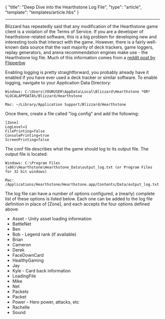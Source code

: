 
{
	"title": "Deep Dive into the Hearthstone Log File",
	"type": "article",
	"template": "templates/article.hbs"
}

---

Blizzard has repeatedly said that any modification of the Hearthstone game client is a violation of the Terms of Service.  If you are a developer of hearthstone-related software, this is a big problem for developing new and interesting tools that interact with the game.  However, there is a fairly well-known data source that the vast majority of deck trackers, game loggers, replay generators, and arena recommendation engines make use - the Hearthstone log file.  Much of this information comes from a [reddit post by Flipperbw][1]

Enabling logging is pretty straightforward, you probably already have it enabled if you have ever used a deck tracker or similar software.  To enable logging, navigate to your Application Data Directory:

	Windows: C:\Users\YOURUSER\AppData\Local\Blizzard\Hearthstone *OR* %LOCALAPPDATA%/Blizzard/Hearthstone

	Mac: ~/Library/Application Support/Blizzard/Hearthstone

Once there, create a file called "log.config" and add the following:

	[Zone]
	LogLevel=1
	FilePrinting=false
	ConsolePrinting=true
	ScreenPrinting=false

The conf file describes what the game should log to its output file.  The output file is located:

	Windows: C:\Program Files (x86)\Hearthstone\Hearthstone_Data\output_log.txt (or Program Files for 32 bit windows)

	Mac: /Applications/Hearthstone/Hearthstone.app/Contents/Data/output_log.txt

The log file can have a number of options configured, a (nearly) complete list of these options is listed below.  Each one can be added to the log file definition in place of [Zone], and each accepts the four options defined above:

* Asset - Unity asset loading information
* BattleNet
* Ben
* Bob - Legend rank (if available)
* Brian
* Cameron
* Derek
* FaceDownCard
* HealthyGaming
* Jay
* Kyle - Card back information
* LoadingFile
* Mike
* Net
* Packets
* Packet
* Power - Hero power, attacks, etc
* Rachelle
* Sound

 [1]: https://www.reddit.com/r/hearthstone/comments/268fkk/simple_hearthstone_logging_see_your_complete_play "Reddit post by Flipperbw"